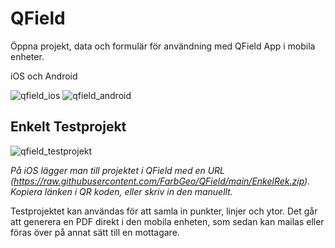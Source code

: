 # QField

Öppna projekt, data och formulär för användning med QField App i mobila enheter. 

iOS och Android

![qfield_ios](https://github.com/FarbGeo/QField/assets/151673822/1753791b-3ec6-4144-afd3-60ce80a5f0c3)
![qfield_android](https://github.com/FarbGeo/QField/assets/151673822/37c2106f-0431-40b7-a386-4c71d93dadbe)

## Enkelt Testprojekt
![qfield_testprojekt](https://github.com/FarbGeo/QField/assets/151673822/cd65875f-4749-43a8-ada3-d421675c88d6)

_På iOS lägger man till projektet i QField med en URL (https://raw.githubusercontent.com/FarbGeo/QField/main/EnkelRek.zip). Kopiera länken i QR koden, eller skriv in den manuellt._

Testprojektet kan användas för att samla in punkter, linjer och ytor. Det går att generera en PDF direkt i den mobila enheten, som sedan kan mailas eller föras över på annat sätt till en mottagare.

